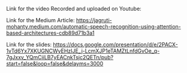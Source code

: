 
Link for the video Recorded and uploaded on Youtube:

Link for the Medium Article:
https://jagruti-mohanty.medium.com/automatic-speech-recognition-using-attention-based-architectures-cdb89d71b3a1


Link for the slides:
https://docs.google.com/presentation/d/e/2PACX-1vTd6Yx7XKUGNCWyEHzIJE_j-LcmXJP1eTAMZtLnfdGvOe_q-7gJxxv_YQmCiiLB7yEACnkTsjc2QETn/pub?start=false&loop=false&delayms=3000

